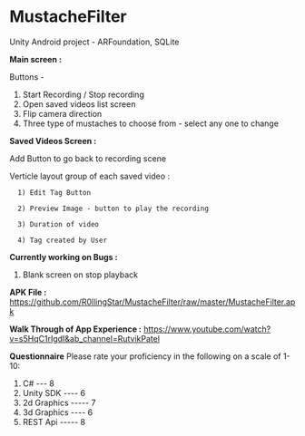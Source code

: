 # MustacheFilter
Unity Android project - ARFoundation, SQLite


<B>Main screen :</B>

  Buttons - 
  1) Start Recording / Stop recording
  2) Open saved videos list screen
  3) Flip camera direction
  4) Three type of mustaches to choose from - select any one to change

<B>Saved Videos Screen :</B>

  Add Button to go back to recording scene
  
  Verticle layout group of each saved video :
  
      1) Edit Tag Button
      
      2) Preview Image - button to play the recording
      
      3) Duration of video
      
      4) Tag created by User
    
    
<B>Currently working on Bugs :</B>
1) Blank screen on stop playback




<B>APK File :</B>
https://github.com/R0llingStar/MustacheFilter/raw/master/MustacheFilter.apk

<B> Walk Through of App Experience :</B>
https://www.youtube.com/watch?v=s5HqC1rIgdI&ab_channel=RutvikPatel
  
  
  <B>Questionnaire</B>
Please rate your proficiency in the following on a scale of 1-10:
1.	C#   ---  8
2.	Unity SDK ---- 6
3.	2d Graphics ----- 7
4.	3d Graphics ---- 6
5.	REST Api ----- 8

  

